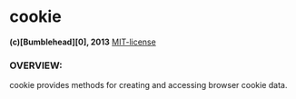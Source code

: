 cookie
======
**(c)[Bumblehead][0], 2013** [MIT-license](#license)  

### OVERVIEW:

cookie provides methods for creating and accessing browser cookie data.


[2]: https://developer.mozilla.org/en-US/docs/DOM/document.cookie "mdn"

